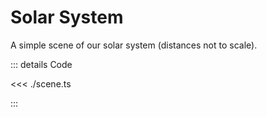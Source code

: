 # Solar System

A simple scene of our solar system (distances not to scale).

<script setup lang="ts">
import { ref, watchEffect } from 'vue';
import { SceneApp } from './scene';
import { WGLDriver } from '../../src';

const canvas = ref<HTMLCanvasElement>();

let app: SceneApp | undefined;

watchEffect(async () => {
    const c = canvas.value

    if (!c) {
        return;
    }

    const driver = await WGLDriver.fromCanvas(c);

    app = new SceneApp(c, driver);

    await app.initializeAndStart();
})
</script>

<section>
    <canvas class="sample-canvas" ref="canvas" tabindex="0" style="aspect-ratio: 1"></canvas>
</section>

::: details Code

<<< ./scene.ts

:::
